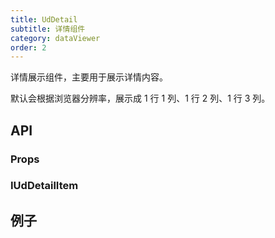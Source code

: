 ```yaml
---
title: UdDetail
subtitle: 详情组件
category: dataViewer
order: 2
---
```


详情展示组件，主要用于展示详情内容。

默认会根据浏览器分辨率，展示成 1 行 1 列、1 行 2 列、1 行 3 列。

## API

<!-- > 支持通过 `UdDetail.defaultProps` 配置 `默认 props`。 -->

### Props

<!-- ud-ts("index.tsx", "IUdDetailProps") -->

### IUdDetailItem

<!-- ud-ts("index.tsx", "IUdDetailItem") -->

## 例子

<!-- ud-demo("基本用法", "最基本的用法", "demos/basic.tsx") -->

<!-- ud-demo("带标题的", "展示其他更多的功能", "demos/more.tsx") -->
